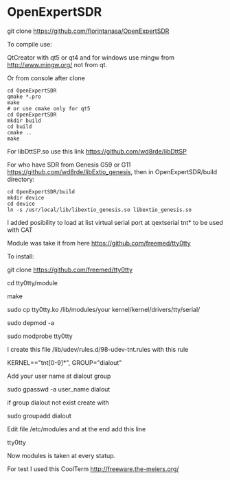# OpenExpertSDR

git clone https://github.com/florintanasa/OpenExpertSDR

To compile use:

 QtCreator with qt5 or qt4 and for windows use mingw from http://www.mingw.org/ not from qt.

Or from console after clone

```
cd OpenExpertSDR
qmake *.pro
make
# or use cmake only for qt5
cd OpenExpertSDR
mkdir build
cd build
cmake ..
make
```

For libDttSP.so use this link https://github.com/wd8rde/libDttSP

For who have SDR from Genesis G59 or G11 https://github.com/wd8rde/libExtio_genesis, then in OpenExpertSDR/build directory:
```
cd OpenExpertSDR/build
mkdir device
cd device
ln -s /usr/local/lib/libextio_genesis.so libextio_genesis.so
```

I added posibility to load at list virtual serial port at qextserial tnt* to be used with CAT

Module was take it from here https://github.com/freemed/tty0tty

To install:

git clone https://github.com/freemed/tty0tty

cd tty0tty/module

make

sudo cp tty0tty.ko /lib/modules/your kernel/kernel/drivers/tty/serial/

sudo depmod -a

sudo modprobe tty0tty

I create this file /lib/udev/rules.d/98-udev-tnt.rules with this rule

KERNEL=="tnt[0-9]*", GROUP="dialout"

Add your user name at dialout group

sudo gpasswd -a user_name dialout

if group dialout not exist create with

sudo groupadd dialout

Edit file /etc/modules and at the end add this line 

tty0tty

Now modules is taken at every statup.

For test I used this CoolTerm http://freeware.the-meiers.org/
